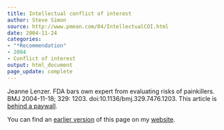 ```yaml
---
title: Intellectual conflict of interest
author: Steve Simon
source: http://www.pmean.com/04/IntellectualCOI.html
date: 2004-11-24
categories:
- "*Recommendation"
- 2004
- Conflict of interest
output: html_document
page_update: complete
---
```


Jeanne Lenzer. FDA bars own expert from evaluating risks of painkillers.
BMJ 2004-11-18; 329: 1203. doi:10.1136/bmj.329.7476.1203. This article is [behind a paywall][len1].

You can find an [earlier version][sim1] of this page on my [website][sim2].

[sim1]: http://www.pmean.com/04/IntellectualCOI.html
[sim2]: http://www.pmean.com

[len1]: https://www.bmj.com/content/329/7476/1203.1.full
